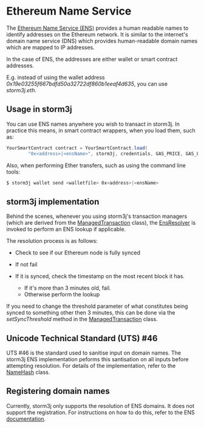 Ethereum Name Service
=====================

The [Ethereum Name Service (ENS)](https://ens.domains) provides a human readable names to identify addresses on the Ethereum network. It is similar to the internet's domain name service (DNS) which provides human-readable domain names which are mapped to IP addresses.

In the case of ENS, the addresses are either wallet or smart contract addresses.

E.g. instead of using the wallet address *0x19e03255f667bdfd50a32722df860b1eeaf4d635*, you can use *storm3j.eth*.

Usage in storm3j
--------------

You can use ENS names anywhere you wish to transact in storm3j. In practice this means, in smart contract wrappers, when you load them, such as:

```java
YourSmartContract contract = YourSmartContract.load(
        "0x<address>|<ensName>", storm3j, credentials, GAS_PRICE, GAS_LIMIT);
```

Also, when performing Ether transfers, such as using the command line
tools:

``` bash
$ storm3j wallet send <walletfile> 0x<address>|<ensName>
```

storm3j implementation 
--------------------

Behind the scenes, whenever you using storm3j's transaction managers (which are derived from the
[ManagedTransaction](https://github.com/storm3j/storm3j/blob/master/core/src/main/java/org/storm3j/tx/ManagedTransaction.java) class), the [EnsResolver](https://github.com/storm3j/storm3j/blob/master/core/src/main/java/org/storm3j/ens/EnsResolver.java) is invoked to perform an ENS lookup if applicable.

The resolution process is as follows:

-   Check to see if our Ethereum node is fully synced
-   If not fail
-   If it is synced, check the timestamp on the most recent block it has.

    - If it's more than 3 minutes old, fail.
    - Otherwise perform the lookup

If you need to change the threshold parameter of what constitutes being synced to something other then 3 minutes, this can be done via the *setSyncThreshold* method in the [ManagedTransaction](https://github.com/storm3j/storm3j/blob/master/core/src/main/java/org/storm3j/tx/ManagedTransaction.java) class.

Unicode Technical Standard (UTS) \#46
-------------------------------------

UTS #46 is the standard used to sanitise input on domain names. The storm3j ENS implementation peforms this santisation on all inputs before attempting resolution. For details of the implementation, refer to the [NameHash](https://github.com/storm3j/storm3j/blob/master/core/src/main/java/org/storm3j/ens/NameHash.java) class.

Registering domain names
------------------------

Currently, storm3j only supports the resolution of ENS domains. It does not support the registration. For instructions on how to do this, refer to the ENS [documentation](https://docs.ens.domains/).

